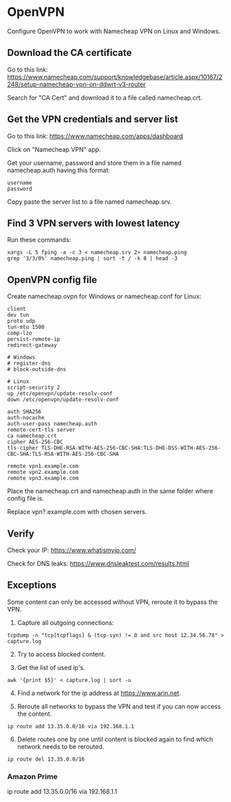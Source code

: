 # OpenVPN
Configure OpenVPN to work with Namecheap VPN on Linux and Windows.

## Download the CA certificate
Go to this link:
https://www.namecheap.com/support/knowledgebase/article.aspx/10167/2248/setup-namecheap-vpn-on-ddwrt-v3-router

Search for "CA Cert" and download it to a file called namecheap.crt.

## Get the VPN credentials and server list
Go to this link:
https://www.namecheap.com/apps/dashboard

Click on "Namecheap VPN" app.

Get your username, password and store them in a file named namecheap.auth having this format:
```
username
password
```

Copy paste the server list to a file named namecheap.srv.

## Find 3 VPN servers with lowest latency

Run these commands:
```
xargs -L 5 fping -a -c 3 < namecheap.srv 2> namecheap.ping
grep '3/3/0%' namecheap.ping | sort -t / -k 8 | head -3
```

## OpenVPN config file

Create namecheap.ovpn for Windows or namecheap.conf for Linux:
```
client
dev tun
proto udp
tun-mtu 1500
comp-lzo
persist-remote-ip
redirect-gateway

# Windows
# register-dns
# block-outside-dns

# Linux
script-security 2
up /etc/openvpn/update-resolv-conf
down /etc/openvpn/update-resolv-conf

auth SHA256
auth-nocache
auth-user-pass namecheap.auth
remote-cert-tls server
ca namecheap.crt
cipher AES-256-CBC
tls-cipher TLS-DHE-RSA-WITH-AES-256-CBC-SHA:TLS-DHE-DSS-WITH-AES-256-CBC-SHA:TLS-RSA-WITH-AES-256-CBC-SHA

remote vpn1.example.com
remote vpn2.example.com
remote vpn3.example.com
```
Place the namecheap.crt and namecheap.auth in the same folder where config file is.

Replace vpn?.example.com with chosen servers.

## Verify

Check your IP:
https://www.whatismyip.com/

Check for DNS leaks:
https://www.dnsleaktest.com/results.html

## Exceptions
Some content can only be accessed without VPN, reroute it to bypass the VPN.

1. Capture all outgoing connections:
```
tcpdump -n "tcp[tcpflags] & (tcp-syn) != 0 and src host 12.34.56.78" > capture.log
```
2. Try to access blocked content.

3. Get the list of used ip's.
```
awk '{print $5}' < capture.log | sort -u
```
4. Find a network for the ip address at https://www.arin.net.

5. Reroute all networks to bypass the VPN and test if you can now access the content.
```
ip route add 13.35.0.0/16 via 192.168.1.1
```
6. Delete routes one by one until content is blocked again to find which network needs to be rerouted.
```
ip route del 13.35.0.0/16
```

### Amazon Prime
ip route add 13.35.0.0/16 via 192.168.1.1
